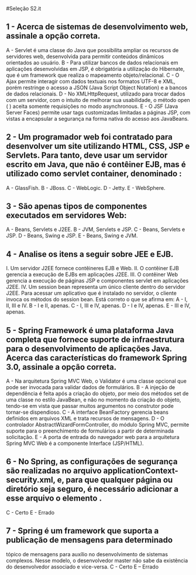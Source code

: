 
#Seleção S2.it

## 1 - Acerca de sistemas de desenvolvimento web, assinale a opção correta.

A - Servlet é uma classe do Java que possibilita ampliar os recursos de servidores web,
desenvolvida para permitir conteúdos dinâmicos orientados ao usuário.
B - Para utilizar bancos de dados relacionais em aplicações desenvolvidas em JSP, é
obrigatória a utilização do Hibernate, que é um framework que realiza o mapeamento
objeto/relacional.
C - O Ajax permite interagir com dados textuais nos formatos UTF-8 e XML, porém
restringe o acesso a JSON (Java Script Object Notation) e a bancos de dados relacionais.
D - No XMLHttpRequest, utilizado para trocar dados com um servidor, com o intuito de
melhorar sua usabilidade, o método open ( ) aceita somente requisições no modo
asynchronous.
E - O JSF (Java Server Faces) permite usar tags customizadas limitadas a páginas JSP,
com vistas a encapsular a segurança na forma nativa do acesso aos JavaBeans.


## 2 - Um programador web foi contratado para desenvolver um site utilizando HTML, CSS, JSP e Servlets. Para tanto, deve usar um servidor escrito em Java, que não é contêiner EJB, mas é utilizado como servlet container, denominado :
A - GlassFish.
B - JBoss.
C - WebLogic.
D - Jetty.
E - WebSphere.


## 3 - São apenas tipos de componentes executados em servidores Web:

A - Beans, Servlets e J2EE.
B - JVM, Servlets e JSP.
C - Beans, Servlets e JSP.
D - Beans, Swing e JSP.
E - Beans, Swing e JVM.

## 4 - Analise os itens a seguir sobre JEE e EJB.

I. Um servidor J2EE fornece contêineres EJB e Web.
II. O contêiner EJB gerencia a execução de EJBs em aplicações J2EE.
III. O contêiner Web gerencia a execução de páginas JSP e componentes servlet em
aplicações J2EE.
IV. Um session bean representa um único cliente dentro do servidor J2EE. Para acessar
um aplicativo que é instalado no servidor, o cliente invoca os métodos do session bean.
Está correto o que se afirma em:
A - I, II, III e IV.
B - I e II, apenas.
C - I, III e IV, apenas.
D - I e IV, apenas.
E - III e IV, apenas.


## 5 - Spring Framework é uma plataforma Java completa que fornece suporte de infraestrutura para o desenvolvimento de aplicações Java. Acerca das características do framework Spring 3.0, assinale a opção correta.

A - Na arquitetura Spring MVC Web, o Validator é uma classe opcional que pode ser
invocada para validar dados de formulários.
B - A injeção de dependência é feita após a criação do objeto, por meio dos métodos set
de uma classe no estilo JavaBean, e não no momento da criação do objeto, tendo-se em
vista que passar muitos argumentos no construtor pode tornar-se dispendioso.
C - A interface BeanFactory gerencia beans definidos em arquivos XML e trata recursos
de mensagens.
D - O controlador AbstractWizardFormController, do módulo Spring MVC, permite
suporte para o preenchimento de formulários a partir de determinada solicitação.
E - A porta de entrada do navegador web para a arquitetura Spring MVC Web é a
componente Interface (JSP/HTML).


## 6 - No Spring, as configurações de segurança são realizadas no arquivo applicationContext-security.xml, e, para que qualquer página ou diretório seja seguro, é necessário adicionar a esse arquivo o elemento <intercept-url>. 

C - Certo
E - Errado



## 7 - Spring é um framework que suporta a publicação de mensagens para determinado
tópico de mensagens para auxílio no desenvolvimento de sistemas complexos. Nesse
modelo, o desenvolvedor master não sabe da existência do desenvolvedor associado e
vice-versa.
C - Certo
E – Errado